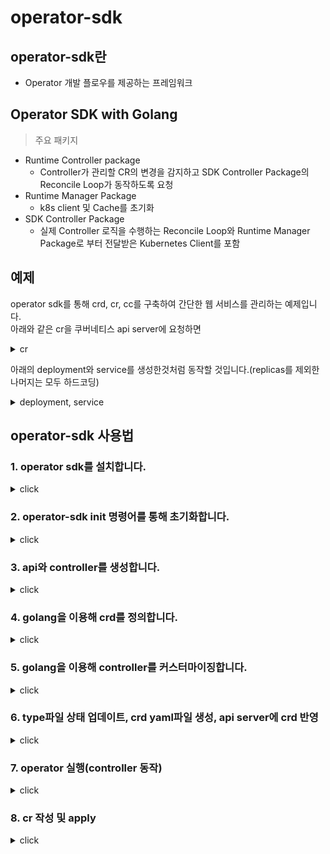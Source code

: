 # operator-sdk
## operator-sdk란
- Operator 개발 플로우를 제공하는 프레임워크

## Operator SDK with Golang
> 주요 패키지
- Runtime Controller package
    - Controller가 관리할 CR의 변경을 감지하고 SDK Controller Package의 Reconcile Loop가 동작하도록 요청
- Runtime Manager Package
    - k8s client 및 Cache를 초기화
- SDK Controller Package
    - 실제 Controller 로직을 수행하는 Reconcile Loop와 Runtime Manager Package로 부터 전달받은 Kubernetes Client를 포함

## 예제

operator sdk를 통해 crd, cr, cc를 구축하여 간단한 웹 서비스를 관리하는 예제입니다.  
아래와 같은 cr을 쿠버네티스 api server에 요청하면
<details><summary>cr</summary>
<p>

```yml
apiVersion: mygroup.example.com/v1
kind: Hello
metadata:
  name: hello-sample
  namespace: jh
spec:
  size: 3 # cr의 size라는 field로 pod의 갯수를 제어하겠습니다.
```

</p>
</details>

아래의 deployment와 service를 생성한것처럼 동작할 것입니다.(replicas를 제외한 나머지는 모두 하드코딩)
<details><summary>deployment, service</summary>
<p>

```yml
apiVersion: apps/v1
kind: Deployment
metadata:
  name: echoservice-dp
  namespace: jh
spec:
  replicas: 3 # cr의 size 입니다. 
  selector:
    matchLabels:
      app: echoservice
  template:
    metadata:
      labels:
        app: echoservice
    spec:
      containers:
        - name: echoservice
          image: repo.iris.tools/test/echoproject:4
```

```yml
apiVersion: v1
kind: Service
metadata:
  name: echoservice-np
  namespace: jh
spec:
  type: NodePort
  ports:
    - port: 8375 
      protocol: TCP 
      targetPort: 8395 
      nodePort: 30012 
  selector: 
    app: echoservice
```

</p>
</details>


## operator-sdk 사용법
### 1. operator sdk를 설치합니다.
<details><summary>click</summary>
<p>

[operator-sdk 설치 가이드](https://sdk.operatorframework.io/docs/building-operators/golang/installation/)

```bash
# git과 golang(1.15v 이상)이 있다면 편리하게 설치가 가능합니다.
git clone https://github.com/operator-framework/operator-sdk
cd operator-sdk
git checkout master
make install

# 해당 명령어를 입력했을때 version이 출력되면 설치 완료입니다. 
operator-sdk version  
```

</p>
</details>

### 2. operator-sdk init 명령어를 통해 초기화합니다.
<details><summary>click</summary>
<p>

```bash
operator-sdk init --domain=example.com --repo=github.com/my/tutorial 
```

</p>
</details>

### 3. api와 controller를 생성합니다.
<details><summary>click</summary>
<p>

```bash
operator-sdk create api --version=v1 --kind=Hello --group=mygroup

## 아래와 같은 질문이 올라오면 모두 y 해줍니다.
Create Resource [y/n]
y
Create Controller [y/n]
y
```

</p>
</details>


### 4. golang을 이용해 crd를 정의합니다.
<details><summary>click</summary>
<p>
api/{version} 아래에 위치한 {kind}_types.go 파일을 수정해 crd를 만듭니다.<br>
추후 make manifest라는 명령어를 사용하면 해당 go 파일로 정의한 crd의 yaml파일이 생성됩니다.<br>

<br>
Hello에서 spec에 size라는 필드를 사용할예정이므로 해당 struct에 size를 추가합니다. 

```go
type HelloSpec struct {
	Size int32 `json:"size"` // 이부분을 추가합니다.
}

```

</p>
</details>

### 5. golang을 이용해 controller를 커스터마이징합니다.

<details><summary>click</summary>
<p>

/controllers 아래에 위치한 {kind}_controller.go 파일을 수정해서 Controller의 로직을 직접 구현합니다.<br>

[예제1]

```
cr의 변경사항은 Reconcile이라는 method에서 시작되므로 해당메서드에서 로직을 구현해줍니다.
```

```go
// test용 Reconcile 메서드입니다
func (r *HelloReconciler) Reconcile(ctx context.Context, req ctrl.Request) (ctrl.Result, error) {
	myLogger := r.Log.WithValues("hello", req.NamespacedName)

	myLogger.Info("변경사항이 발생하였습니다.")
	// your logic here

	return ctrl.Result{}, nil
}
```

[예제2]<br>
```
operator-sdk에서 제공되지 않는 변수들에는 모두 접두사로 my를 붙였습니다.
```

```go
/*
Copyright 2021.

Licensed under the Apache License, Version 2.0 (the "License");
you may not use this file except in compliance with the License.
You may obtain a copy of the License at

    http://www.apache.org/licenses/LICENSE-2.0

Unless required by applicable law or agreed to in writing, software
distributed under the License is distributed on an "AS IS" BASIS,
WITHOUT WARRANTIES OR CONDITIONS OF ANY KIND, either express or implied.
See the License for the specific language governing permissions and
limitations under the License.
*/

package controllers

import (
	"context"
	"time"

	"github.com/go-logr/logr"
	appsv1 "k8s.io/api/apps/v1"
	corev1 "k8s.io/api/core/v1"
	"k8s.io/apimachinery/pkg/api/errors"
	metav1 "k8s.io/apimachinery/pkg/apis/meta/v1"
	"k8s.io/apimachinery/pkg/runtime"
	"k8s.io/apimachinery/pkg/types"
	"k8s.io/apimachinery/pkg/util/intstr"
	ctrl "sigs.k8s.io/controller-runtime"
	"sigs.k8s.io/controller-runtime/pkg/client"

	mygroupv1 "github.com/my/seminar/api/v1"
)

// HelloReconciler reconciles a Hello object
type HelloReconciler struct {
	client.Client
	Log    logr.Logger
	Scheme *runtime.Scheme
}

//+kubebuilder:rbac:groups=mygroup.example.com,resources=hellos,verbs=get;list;watch;create;update;patch;delete
//+kubebuilder:rbac:groups=mygroup.example.com,resources=hellos/status,verbs=get;update;patch
//+kubebuilder:rbac:groups=mygroup.example.com,resources=hellos/finalizers,verbs=update

// Reconcile is part of the main kubernetes reconciliation loop which aims to
// move the current state of the cluster closer to the desired state.
// TODO(user): Modify the Reconcile function to compare the state specified by
// the Hello object against the actual cluster state, and then
// perform operations to make the cluster state reflect the state specified by
// the user.
//
// For more details, check Reconcile and its Result here:
// - https://pkg.go.dev/sigs.k8s.io/controller-runtime@v0.8.3/pkg/reconcile
func (r *HelloReconciler) Reconcile(ctx context.Context, req ctrl.Request) (ctrl.Result, error) {
	// operator-sdk에서 제공되는틀을 제외하고는 모두 접두사로 my를 붙였습니다.

	// operator-sdk 에서 기본적으로 제공되는 로깅프레임워크입니다.
	// "github.com/go-logr/logr"
	myLogger := r.Log.WithValues("hello", req.NamespacedName)

	// cr로 정의한 객체를 가져오기위한 struct의 ref를 받아옵니다.
	myCustomResource := &mygroupv1.Hello{}

	// 데이터를 서버에서 받아와 myCustomResource에 넣어줍니다.
	err := r.Client.Get(ctx, req.NamespacedName, myCustomResource)

	// CR에 변경이 존재하거나 err가 발생한경우 진행되는 로직입니다.
	// 변경사항이 존재한다는 것으로 생각해야합니다.
	if err != nil {
		// 변경사항인 cr이 k8s에 존재하는지를 확인합니다.
		if errors.IsNotFound(err) {
			myLogger.Info("Hello cr이 삭제되었습니다.")
			return ctrl.Result{}, nil
		}
		// GET함수 에러처리
		myLogger.Error(err, "GET CR 에러발생")
		return ctrl.Result{}, err
	}

	// service객체를 만들어주고
	myService := &corev1.Service{}

	// 서버에서 cr로 만들어진 service를 받아옵니다.
	err = r.Client.Get(ctx, types.NamespacedName{
		Name:      myCustomResource.Name,
		Namespace: myCustomResource.Namespace,
	}, myService)

	// service를 받아왔더니 변경사항이 존재합니다.
	if err != nil {
		// 서비스가 found되지 않는경우 생성해줍니다.
		if errors.IsNotFound(err) {

			// 서비스생성~~ (필요한경우 arg를 받아와 넘겨줍니다. 예제에서는 하드코딩하였습니다.)
			newService := r.createService(myCustomResource)
			err = r.Create(ctx, newService)
			if err != nil {
				myLogger.Info("service 생성 실패", "svc.namespace", myCustomResource.Namespace, "svc.name", myCustomResource.Name)
				return ctrl.Result{}, err
			}
			myLogger.Info("service 생성!", "svc.namespace", myCustomResource.Namespace, "svc.name", myCustomResource.Name)
			return ctrl.Result{RequeueAfter: time.Second * 2}, nil
			// return되는 ctrl.Result의 Requeue를 true로 설정하거나
			// RequeueAfter과 시간을 지정해주면
			// 이벤트큐에 다시 올라가 다시 로직이 진행됩니다.
		}
		myLogger.Error(err, "Service를 가져오는데 실패하였습니다.")
		return ctrl.Result{}, err
	}

	// service 생성과정과 동일합니다.
	myDeployment := &appsv1.Deployment{}

	err = r.Client.Get(ctx, types.NamespacedName{
		Name:      myCustomResource.Name,
		Namespace: myCustomResource.Namespace,
	}, myDeployment)

	if err != nil {
		if errors.IsNotFound(err) {
			// Deployment 생성 로직~~~~~~~
			newDeployment := r.createDeployment(myCustomResource)
			err = r.Create(ctx, newDeployment)
			if err != nil {
				myLogger.Info("deployment 생성 실패", "dep.namespace", myCustomResource.Namespace, "dep.name", myCustomResource.Name)
				return ctrl.Result{}, err
			}
			myLogger.Info("deployment 생성!", "dep.namespace", myCustomResource.Namespace, "dep.name", myCustomResource.Name)
			return ctrl.Result{RequeueAfter: time.Second * 2}, nil
		}
		myLogger.Error(err, "deployment를 가져오는데 실패하였습니다.")
		return ctrl.Result{}, err
	}

	// Deployment를 생성할때 cr의 size로 replicaset을 생성해주었습니다.
	// 추후 cr의 filed값이 변경되어 apply된경우 해당로직으로 제어합니다.
	mySize := myCustomResource.Spec.Size

	// deployment를 정의할때 사용한 replicaset과 cr의 size가 다른경우
	if *myDeployment.Spec.Replicas != mySize {
		myDeployment.Spec.Replicas = &mySize

		// custom controller를 만들더라도 기존 k8s controll loop는 정상적으로 돌아갑니다. replicaset만 변경해서 pod 수를 제어합니다.
		myLogger.Info("replicaset(pod 사이즈) 변경!", "Replicaset.namespace", myCustomResource.Namespace, "Size", mySize)

		err = r.Client.Update(ctx, myDeployment)

		if err != nil {
			myLogger.Error(err, "replicaset 업데이트 에러", "Deployment.Namespace",
				myDeployment.Namespace, "Deployment.Name", myDeployment.Name)
			return ctrl.Result{}, err
		}
		return ctrl.Result{RequeueAfter: time.Second * 2}, nil
	}
	return ctrl.Result{}, nil
}

// Service를 생성하고 컨틀롤러에 등록해 cr이 삭제된경우 함께 삭제되도록 합니다.
// yaml을 golang으로 하드코딩한 형태입니다.
func (r *HelloReconciler) createService(m *mygroupv1.Hello) *corev1.Service {

	// Label은 여러곳에서 사용하는 팟의 정보가 담긴 데이터이므로 메서드로 모듈화시켜 정적자원처럼 사용하기 위함입니다.
	myLabel := getLabelForMyCustomResource(m.Name)

	// service struct는 metadata, spec등을 구현할 수 있도록 정의되어있습니다.
	newService := &corev1.Service{
		ObjectMeta: metav1.ObjectMeta{
			Name:      m.Name,
			Namespace: m.Namespace,
		},
		Spec: corev1.ServiceSpec{
			Type:     corev1.ServiceTypeNodePort, // service의 타입은 NodePort입니다.
			Selector: myLabel,
			Ports: []corev1.ServicePort{
				{
					Protocol:   corev1.ProtocolTCP,
					NodePort:   31321, // 외부에서 31321포트로 접근하도록 합니다.
					Port:       8375,
					TargetPort: intstr.IntOrString{IntVal: 8395},
				},
			},
		},
	}
	// cr이 삭제됐을때 svc가 남아있는걸 막기위해 ref에 추가
	ctrl.SetControllerReference(m, newService, r.Scheme)
	return newService
}

// ****************************************************************
// CR에 Spec에 Size를 정의했던것을 사용하는 곳입니다.
// ****************************************************************
// Deployment를 생성하고 컨틀롤러에 등록해 cr이 삭제된경우 함께 삭제되도록 합니다.
// yaml을 golang으로 하드코딩한 형태입니다.
func (r *HelloReconciler) createDeployment(m *mygroupv1.Hello) *appsv1.Deployment {
	myLabel := getLabelForMyCustomResource(m.Name)

	mySize := m.Spec.Size

	newDeployment := &appsv1.Deployment{
		ObjectMeta: metav1.ObjectMeta{
			Name:      m.Name,
			Namespace: m.Namespace,
		},
		Spec: appsv1.DeploymentSpec{
			Replicas: &mySize,
			Selector: &metav1.LabelSelector{
				MatchLabels: myLabel,
			},
			Template: corev1.PodTemplateSpec{
				ObjectMeta: metav1.ObjectMeta{
					Labels: myLabel,
				},
				Spec: corev1.PodSpec{
					Containers: []corev1.Container{{
						Image: "repo.iris.tools/test/echoproject:4",
						Name:  "echoservice",
					}},
				},
			},
		},
	}

	ctrl.SetControllerReference(m, newDeployment, r.Scheme)
	return newDeployment
}

// pod의 Label은 pod을 identify하는 데이터이므로 메서드로 모듈화시켜 정적자원처럼 사용하기 위함입니다.
func getLabelForMyCustomResource(name string) map[string]string {
	return map[string]string{"app": "echoservice"}
}

// SetupWithManager sets up the controller with the Manager.
func (r *HelloReconciler) SetupWithManager(mgr ctrl.Manager) error {
	return ctrl.NewControllerManagedBy(mgr).
		For(&mygroupv1.Hello{}).
		Owns(&corev1.Service{}).
		Owns(&appsv1.Deployment{}).
		Complete(r)

	// For에 감시할 cr을 설정해주고
	// Owns는 서브로 감시할 대상을 설정합니다.(서브로 감시하는 대상이 삭제된경우 reconcile되도록)
	// 서브로 감시할 대상에 추가된 service와 deployment는
	// 추후 사용자가 임의로 삭제했을때 다시 복구됩니다.
	// cr이 삭제됐을때 svc와 dep가 함께 삭제되지는 않습니다. 해당로직이 필요한경우 컨트롤러 ref에 추가합니다.
}

```

</p>
</details>

### 6. type파일 상태 업데이트, crd yaml파일 생성, api server에 crd 반영

<details><summary>click</summary>
<p>

type파일 상태를 업데이트합니다.

```bash
make generate
```

crd yaml파일을 생성합니다.
config/crd/bases 아래에 crd yaml파일이 생성됩니다.
```bash
make manifests
```

crd 적용
```bash
make install
```

crd 적용 확인 {kind}.{group}.{domain} 으로 crd가 적용되어 있습니다.
```bash
kubectl get crd
kubectl explain {kind}
```

</p>
</details>

### 7. operator 실행(controller 동작)
<details><summary>click</summary>
<p>
직접 go 파일을 실행시킵니다.

```bash
make run
# or
go run main.go
# or
debug
```

docker 이미지를 만들어 k8s에 deployment, service를 만들어 실행합니다. 
```bash
# makefile에 있는 docker-build, docker-push, docker deploy를 이용 합니다.
# 준비되어있는 dockerfile을 이용해 이미지를 만들고 레지스트리에 푸쉬합니다.
make docker-build IMG=myrepo/test/operator-tutorial:1
make docker-push IMG=myrepo/test/operator-tutorial:1

# 배포합니다.
make deploy IMG=IMG=myrepo/test/operator-tutorial:1

# projectname-system 새로운 namespace가 생성됩니다. 
kubectl get all -n tutorial-system

# 하나의 pod에 두개의 컨테이너가 생성되어있습니다.
# manager라는 이름의 컨테이너에서 로그를 확인하시면 됩니다.
```
```
makefile을 이용하지 않고 사용하려면 레지스트리에 이미지만 푸쉬한후
/config/manager , /config/rbac 하위 내용을 참고하여
serviceaccount, clusterrole, clusterrolebinding, deployment를 직접 만들어저서 사용합니다.
```
</p>
</details>

### 8. cr 작성 및 apply
<details><summary>click</summary>
<p>

config/samples 아래 {group}_{version}_{kind}.yaml 이름으로 cr파일이 있습니다.<br>
crd를 참고하여 작성하고 apply하여 쿠버네티스가 원하는대로 동작하는지 확인합니다.

</p>
</details>
